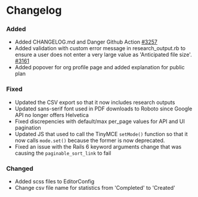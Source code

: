 # Changelog

### Added

- Added CHANGELOG.md and Danger Github Action [#3257](https://github.com/DMPRoadmap/roadmap/issues/3257)
- Added validation with custom error message in research_output.rb to ensure a user does not enter a very large value as 'Anticipated file size'. [#3161](https://github.com/DMPRoadmap/roadmap/issues/3161)
- Added popover for org profile page and added explanation for public plan
### Fixed

- Updated the CSV export so that it now includes research outputs
- Updated sans-serif font used in PDF downloads to Roboto since Google API no longer offers Helvetica
- Fixed discrepencies with default/max per_page values for API and UI pagination
- Updated JS that used to call the TinyMCE `setMode()` function so that it now calls `mode.set()` because the former is now deprecated.
- Fixed an issue with the Rails 6 keyword arguments change that was causing the `paginable_sort_link` to fail

### Changed

- Added scss files to EditorConfig
- Change csv file name for statistics from 'Completed' to 'Created'
